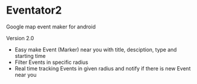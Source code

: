 # Eventator2
Google map event maker for android


Version 2.0 
* Easy make Event (Marker) near you with title, desciption, type and starting time
* Filter Events in specific radius
* Real time tracking Events in given radius and notify if there is new Event near you

